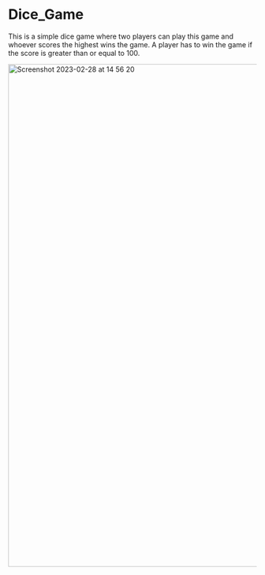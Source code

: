 # Dice_Game

This is a simple dice game where two players can play this game and whoever scores the highest wins the game. A player has to win the game if the score is greater than or equal to 100. 

<img width="1021" alt="Screenshot 2023-02-28 at 14 56 20" src="https://user-images.githubusercontent.com/36281788/221893514-56511718-f99d-428e-9926-00a9186ad2cb.png">
